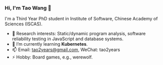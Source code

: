 ### Hi, I'm Tao Wang 👋
I'm a Third Year PhD student in Institute of Software, Chinese Academy of Sciences (ISCAS). 

- 🔭 Research interests: Static/dynamic program analysis, software reliability testing in JavaScript and database systems. 
- 🌱 I’m currently learning **Kubernetes**.
- 📫 Email: tao2years@gmail.com, WeChat: tao2years
- ⚡ Hobby: Board games, e.g., werewolf.
